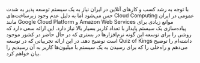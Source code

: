 با توجه به رشد کسب و کارهای آنلاین در ایران نیاز به یک سیستم توسعه پذیر به شدت حس می‌شود اما به دلیل عدم وجود زیرساخت‌های Cloud Computing عمومی در ایران مانند Google Cloud Platform و Amazon Web Services موانع زیادی برای پیاده‌سازی یک سیستم پایدار با تعداد کاربر بسیار بالا نیاز دارد. این ارائه سعی دارد که روشی را برای توسعه این گونه نرم‌افزارها در بستری که در حال حاضر در کشور موجود است توضیح دهد. در این ارائه تجربیاتی که در توسعه Quiz of Kings داشته‌ام را توضیح می‌دهم و راه‌حلی را که برای رسیدن به یک سیستم با میلیون‌ها کاربر به آن رسیدیم را بیان خواهم کرد.